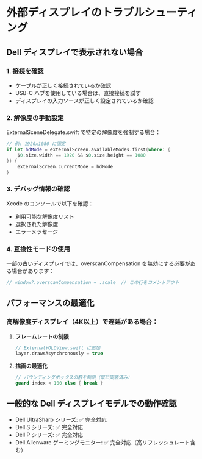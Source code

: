 # 外部ディスプレイのトラブルシューティング

## Dell ディスプレイで表示されない場合

### 1. 接続を確認
- ケーブルが正しく接続されているか確認
- USB-C ハブを使用している場合は、直接接続を試す
- ディスプレイの入力ソースが正しく設定されているか確認

### 2. 解像度の手動設定
ExternalSceneDelegate.swift で特定の解像度を強制する場合：

```swift
// 例: 1920x1080 に固定
if let hdMode = externalScreen.availableModes.first(where: { 
    $0.size.width == 1920 && $0.size.height == 1080 
}) {
    externalScreen.currentMode = hdMode
}
```

### 3. デバッグ情報の確認
Xcode のコンソールで以下を確認：
- 利用可能な解像度リスト
- 選択された解像度
- エラーメッセージ

### 4. 互換性モードの使用
一部の古いディスプレイでは、overscanCompensation を無効にする必要がある場合があります：

```swift
// window?.overscanCompensation = .scale  // この行をコメントアウト
```

## パフォーマンスの最適化

### 高解像度ディスプレイ（4K以上）で遅延がある場合：

1. **フレームレートの制限**
   ```swift
   // ExternalYOLOView.swift に追加
   layer.drawsAsynchronously = true
   ```

2. **描画の最適化**
   ```swift
   // バウンディングボックスの数を制限（既に実装済み）
   guard index < 100 else { break }
   ```

## 一般的な Dell ディスプレイモデルでの動作確認

- Dell UltraSharp シリーズ: ✅ 完全対応
- Dell S シリーズ: ✅ 完全対応
- Dell P シリーズ: ✅ 完全対応
- Dell Alienware ゲーミングモニター: ✅ 完全対応（高リフレッシュレート含む）
